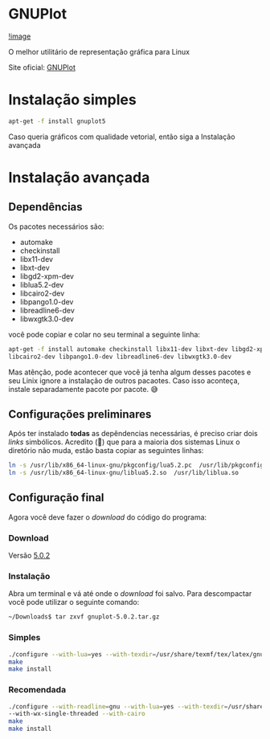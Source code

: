 GNUPlot
=======

[!image](http://www.gnuplot.info/figs/front2.png)

O melhor utilitário de representação gráfica para Linux

Site oficial: [GNUPlot](http://www.gnuplot.info/)

# Instalação simples

```sh
apt-get -f install gnuplot5
```

Caso queria gráficos com qualidade vetorial, então siga a Instalação avançada

# Instalação avançada

## Dependências

Os pacotes necessários são:

+ automake
+ checkinstall
+ libx11-dev
+ libxt-dev
+ libgd2-xpm-dev
+ liblua5.2-dev
+ libcairo2-dev
+ libpango1.0-dev
+ libreadline6-dev
+ libwxgtk3.0-dev

você pode copiar e colar no seu terminal a seguinte linha:

```sh
apt-get -f install automake checkinstall libx11-dev libxt-dev libgd2-xpm-dev  liblua5.2-dev \
libcairo2-dev libpango1.0-dev libreadline6-dev libwxgtk3.0-dev
```
Mas atênção, pode acontecer que você já tenha algum desses pacotes e seu Linix ignore a instalação de outros pacaotes.
Caso isso aconteça, instale separadamente pacote por pacote. :sweat_smile:

## Configurações preliminares

Após ter instalado **todas** as depêndencias necessárias, é preciso criar dois *links* simbólicos. Acredito (:thought_balloon:) que para a maioria dos sistemas Linux o diretório não muda, estão basta copiar as seguintes linhas:

```sh
ln -s /usr/lib/x86_64-linux-gnu/pkgconfig/lua5.2.pc  /usr/lib/pkgconfig/lua.pc
ln -s /usr/lib/x86_64-linux-gnu/liblua5.2.so  /usr/lib/liblua.so
```
## Configuração final

Agora você deve fazer o *download* do código do programa:

### Download
Versão [5.0.2](http://sourceforge.net/projects/gnuplot/files/gnuplot/)

### Instalação

Abra um terminal e vá até onde o *download* foi salvo. Para descompactar você pode utilizar o seguinte comando:

```sh
~/Downloads$ tar zxvf gnuplot-5.0.2.tar.gz
```

### Simples

```sh
./configure --with-lua=yes --with-texdir=/usr/share/texmf/tex/latex/gnuplot
make
make install
```

### Recomendada

```sh
./configure --with-readline=gnu --with-lua=yes --with-texdir=/usr/share/texmf/tex/latex/gnuplot \
--with-wx-single-threaded --with-cairo
make
make install
```
